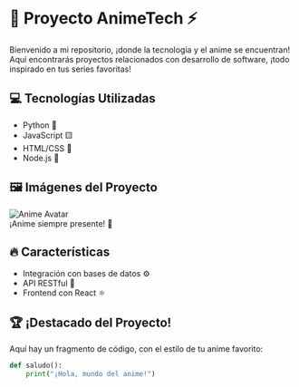 # 👾 Proyecto AnimeTech ⚡️

Bienvenido a mi repositorio, ¡donde la tecnología y el anime se encuentran! Aquí encontrarás proyectos relacionados con desarrollo de software, ¡todo inspirado en tus series favoritas!

## 💻 Tecnologías Utilizadas

- Python 🐍
- JavaScript 🟨
- HTML/CSS 🎨
- Node.js 🚀

## 🖼️ Imágenes del Proyecto

![Anime Avatar](https://imgsrv.crunchyroll.com/cdn-cgi/image/fit=cover,format=auto,quality=85,width=1920/keyart/GYQWNXPZY-backdrop_wide)  
¡Anime siempre presente! 🌟

## 🔥 Características

- Integración con bases de datos ⚙️
- API RESTful 🚀
- Frontend con React ⚛️

## 🏆 ¡Destacado del Proyecto!

Aquí hay un fragmento de código, con el estilo de tu anime favorito:

```python
def saludo():
    print("¡Hola, mundo del anime!")
